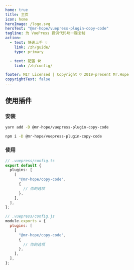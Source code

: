 ```yaml
---
home: true
title: 主页
icon: home
heroImage: /logo.svg
heroText: "@mr-hope/vuepress-plugin-copy-code"
tagline: 为 VuePress 提供代码块一键复制
action:
  - text: 快速上手 💡
    link: /zh/guide/
    type: primary

  - text: 配置 🛠
    link: /zh/config/

footer: MIT Licensed | Copyright © 2019-present Mr.Hope
copyrightText: false
---
```


## 使用插件

### 安装

<CodeGroup>
<CodeGroupItem title="yarn">

```bash
yarn add -D @mr-hope/vuepress-plugin-copy-code
```

</CodeGroupItem>

<CodeGroupItem title="npm">

```bash
npm i -D @mr-hope/vuepress-plugin-copy-code
```

</CodeGroupItem>
</CodeGroup>

### 使用

<CodeGroup>
<CodeGroupItem title="ts">

```ts
// .vuepress/config.ts
export default {
  plugins: [
    [
      "@mr-hope/copy-code",
      {
        // 你的选项
      },
    ],
  ],
};
```

</CodeGroupItem>

<CodeGroupItem title="js">

```js
// .vuepress/config.js
module.exports = {
  plugins: [
    [
      "@mr-hope/copy-code",
      {
        // 你的选项
      },
    ],
  ],
};
```

</CodeGroupItem>
</CodeGroup>
